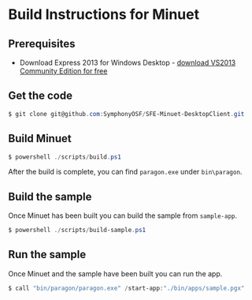 # Build Instructions for Minuet

## Prerequisites

* Download Express 2013 for Windows Desktop - [download VS2013 Community Edition for free](http://www.visualstudio.com/en-us/products/visual-studio-express-vs.aspx)

## Get the code

```powershell
$ git clone git@github.com:SymphonyOSF/SFE-Minuet-DesktopClient.git
```

## Build Minuet

```powershell
$ powershell ./scripts/build.ps1
```

After the build is complete, you can find `paragon.exe` under `bin\paragon`.

## Build the sample

Once Minuet has been built you can build the sample from `sample-app`.

```powershell
$ powershell ./scripts/build-sample.ps1
```

## Run the sample

Once Minuet and the sample have been built you can run the app.

```powershell
$ call "bin/paragon/paragon.exe" /start-app:"./bin/apps/sample.pgx"
```